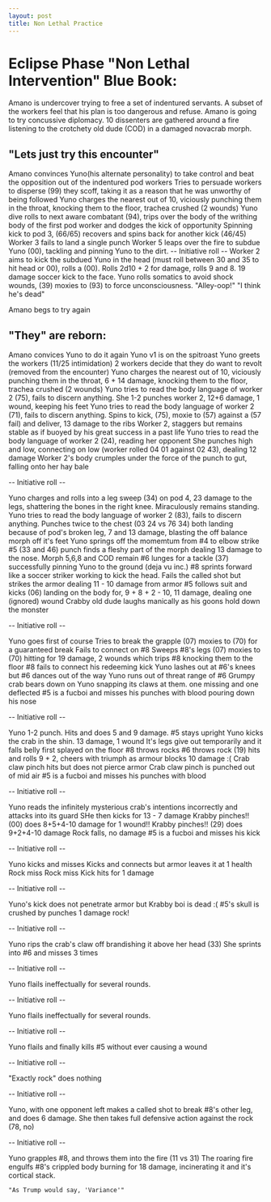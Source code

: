 ```yaml
---
layout: post
title: Non Lethal Practice
---
```

Eclipse Phase "Non Lethal Intervention" Blue Book:
===

Amano is undercover trying to free a set of indentured servants. A subset of the workers feel that his plan is too dangerous and refuse. Amano is going to try concussive diplomacy. 10 dissenters are gathered around a fire listening to the crotchety old dude (COD) in a damaged novacrab morph.

"Lets just try this encounter"
---
Amano convinces Yuno(his alternate personality) to take control and beat the opposition out of the indentured pod workers
Tries to persuade workers to disperse (99) they scoff, taking it as a reason that he was unworthy of being followed
Yuno charges the nearest out of 10, viciously punching them in the throat, knocking them to the floor, trachea crushed (2 wounds)
Yuno dive rolls to next aware combatant (94), trips over the body of the writhing body of the first pod worker and dodges the kick of opportunity
Spinning kick to pod 3, (66/65) recovers and spins back for another kick (46/45)
Worker 3 fails to land a single punch
Worker 5 leaps over the fire to subdue Yuno (00), tackling and pinning Yuno to the dirt.
-- Initiative roll -- 
Worker 2 aims to kick the subdued Yuno in the head (must roll between 30 and 35 to hit head or 00), rolls a (00).
    Rolls 2d10 + 2 for damage, rolls 9 and 8. 19 damage soccer kick to the face.
Yuno rolls somatics to avoid shock wounds, (39) moxies to (93) to force unconsciousness. 
"Alley-oop!"
"I think he's dead"


Amano begs to try again


"They" are reborn:
---
Amano convices Yuno to do it again
Yuno v1 is on the spitroast
Yuno greets the workers (11/25 intimidation)
2 workers decide that they do want to revolt (removed from the encounter)
Yuno charges the nearest out of 10, viciously punching them in the throat, 6 + 14 damage, knocking them to the floor, trachea crushed (2 wounds)
Yuno tries to read the body language of worker 2 (75), fails to discern anything.
She 1-2 punches worker 2, 12+6 damage, 1 wound, keeping his feet
Yuno tries to read the body language of worker 2 (71), fails to discern anything.
Spins to kick, (75), moxie to (57) against a (57 fail) and deliver, 13 damage to the ribs
Worker 2, staggers but remains stable as if buoyed by his great success in a past life
Yuno tries to read the body language of worker 2 (24), reading her opponent
She punches high and low, connecting on low (worker rolled 04 01 against 02 43), dealing 12 damage
Worker 2's body crumples under the force of the punch to gut, falling onto her hay bale

-- Initiative roll -- 

Yuno charges and rolls into a leg sweep (34) on pod 4, 23 damage to the legs, shattering the bones in the right knee. Miraculously remains standing.
Yuno tries to read the body language of worker 2 (83), fails to discern anything.
Punches twice to the chest (03 24 vs 76 34) both landing because of pod's broken leg, 7 and 13 damage, blasting the off balance morph off it's feet
Yuno springs off the momemtum from #4 to elbow strike #5 (33 and 46) punch finds a fleshy part of the morph dealing 13 damage to the nose.
Morph 5,6,8 and COD remain
#6 lunges for a tackle (37) successfully pinning Yuno to the ground (deja vu inc.)
#8 sprints forward like a soccer striker working to kick the head. Fails the called shot but strikes the armor dealing 11 - 10 damage from armor
#5 follows suit and kicks (06) landing on the body for, 9 + 8 + 2 - 10, 11 damage, dealing one (ignored) wound
Crabby old dude laughs manically as his goons hold down the monster

-- Initiative roll -- 

Yuno goes first of course
Tries to break the grapple (07) moxies to (70) for a guaranteed break
Fails to connect on #8
Sweeps #8's legs (07) moxies to (70) hitting for 19 damage, 2 wounds which trips #8 knocking them to the floor
#8 fails to connect his redeeming kick
Yuno lashes out at #6's knees but #6 dances out of the way
Yuno runs out of threat range of #6
Grumpy crab bears down on Yuno snapping its claws at them. one missing and one deflected
#5 is a fucboi and misses his punches with blood pouring down his nose

-- Initiative roll -- 

Yuno 1-2 punch. Hits and does 5 and 9 damage. #5 stays upright
Yuno kicks the crab in the shin. 13 damage, 1 wound
It's legs give out temporarily and it falls belly first splayed on the floor
#8 throws rocks
#6 throws rock (19) hits and rolls 9 + 2, cheers with triumph as armour blocks 10 damage :(
Crab claw pinch hits but does not pierce armor
Crab claw pinch is punched out of mid air
#5 is a fucboi and misses his punches with blood 

-- Initiative roll -- 

Yuno reads the infinitely mysterious crab's intentions incorrectly and attacks into its guard
SHe then kicks for 13 - 7 damage
Krabby pinches!! (00) does 8+5+4-10 damage for 1 wound!!
Krabby pinches!! (29) does 9+2+4-10 damage
Rock falls, no damage
#5 is a fucboi and misses his kick

-- Initiative roll -- 

Yuno kicks and misses
Kicks and connects but armor leaves it at 1 health
Rock miss
Rock miss
Kick hits for 1 damage

-- Initiative roll -- 

Yuno's kick does not penetrate armor but
Krabby boi is dead :(
#5's skull is crushed by punches
1 damage rock!

-- Initiative roll -- 

Yuno rips the crab's claw off brandishing it above her head (33)
She sprints into #6 and misses 3 times

-- Initiative roll -- 

Yuno flails ineffectually for several rounds.

-- Initiative roll -- 

Yuno flails ineffectually for several rounds.

-- Initiative roll -- 

Yuno flails and finally kills #5 without ever causing a wound

-- Initiative roll -- 

"Exactly rock" does nothing

-- Initiative roll -- 

Yuno, with one opponent left makes a called shot to break #8's other leg, and does 6 damage.
She then takes full defensive action against the rock (78, no)

-- Initiative roll -- 

Yuno grapples #8, and throws them into the fire (11 vs 31)
The roaring fire engulfs #8's crippled body burning for 18 damage, incinerating it and it's cortical stack.

    "As Trump would say, 'Variance'"
